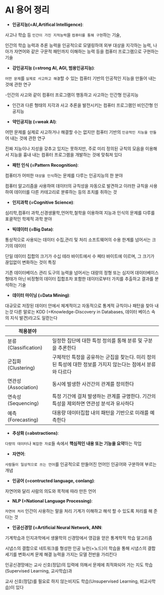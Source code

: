 # AI 용어 정리 

* **인공지능(=AI,Artifical Intelligence)**:

사고나 학습 등 `인간이 가진 지적능력`을 `컴퓨터를 통해 구현`하는 기술,

인간의 학습 능력과 추론 능력을 인공적으로 모델링하여 외부 대상을 지각하는 능력,
나아가 자연어와 같은 구문적 패턴까지 이해하는 능력 등을 컴퓨터 프로그램으로 구현하는 기술

* **강인공지능 (=strong AI, AGI, 범용인공지능)**:

`어떤 문제`를 `실제로 사고하고 해결`할 수 있는 컴퓨터 기반의 인공적인 지능을 만들어 내는 것에 관한 연구

-인간의 사고와 같이 컴퓨터 프로그램이 행동하고 사고하는 인간형 인공지능

- 인간과 다른 형태의 지각과 사고 추론을 발전시키는 컴퓨터 프로그램인 비인간형 인공지능

* **약인공지능 (=weak AI)**:

어떤 문제를 실제로 사고하거나 해결할 수는 없지만 컴퓨터 기반의  `인공적인 지능을 만들`어 내는 것에 관한 연구

진짜 지능이나 지성을 갖추고 있지는 못하지만, 주로 미리 정의된 규칙의 모음을 이용해서 지능을 흉내 내는 컴퓨터 프로그램을 개발하는 것에 맞춰져 있다

* **패턴 인식 (=Pattern Recognition)**:

컴퓨터가 어떠한 `대상을 인식`하는 문제를 다루는 인공지능의 한 분야

컴퓨터 알고리즘을 사용하여 데이터의 규칙성을 자동으로 발견하고 이러한 규칙을 사용하여 데이터를 다른 카테고리로 분류하는 등의 조치를 취하는 것

* **인지과학 (=Cognitive Science)**:

심리학,컴퓨터 과학,신경생물학,언어학,철학을 이용하여 지능과 인식의 문제를 다루를 포괄적인 학제적 과학 분야 

* **빅데이터 (=Big Data)**:

통상적으로 사용되는 데이터 수집,관리 및 처리 소프트웨어의 수용 한계를 넘어서는 크기의 데이터 

단일 데이터 집합의 크기가 수십 테라 바이트에서 수 페타 바이트에 이르며, 그 크기가 끊입없이 변화하는 것이 특징 

기존 데이터베이스 관리 도구의 능력을 넘어서는 대량의 정형 또는 심지어 데이터베이스 형태가 아닌 비정형의 데이터 집합조차 포함한 데이터로부터 가치를 추출하고 결과를 분석하는 기술 

* **데이터 마이닝 (=Data Mining)**:

대규모로 저장된 데이터 안에서 체계적이고 자동적으로 통계적 규칙이나 패턴을 찾아 내는것 
다른 말로는 KDD (=Knowledge-Discovery in Databases, 데이터 베이스 속의 지식 발견)라고도 일컫는다

|적용분야||
|-------|-----------|
|분류 (Classification)|일정한 집단에 대한 특정 정의를 통해 분류 및 구분을 추론한다|
|군집화 (Clustering)|구체적인 특정을 공유하는 군집을 찾는다. 미리 정의된 특성에 대한 정보를 가지지 않는다는 점에서 분류와 다르다|
|연관성 (Association)|동시에 발생한 사건간의 관계를 정의한다|
|연속성 (Sequencing)|특정 기간에 걸쳐 발생하는 관계를 규명한다. 기간의 특성을 제외하면 연관성 분석과 유사하다|
|예측 (Forecasting)|대용량 데이터집합 내의 패턴을 기반으로 미래를 예측한다|

* **추상화 (=abstractions)**:

`다량의 데이터`나 `복잡한 자료`들 속에서 **핵심적인 내용 또는 기능을 요약**하는 작업

* **자연어**:

`사람들이 일상적으로 쓰는 언어`를 인공적으로 만들어진 언어인 인공어와 구분하여 부르는 개념

* **인공어 (=contructed language, conlang)**:

자연어와 달리 사람의 의도와 목적에 따라 만든 언어

* **NLP (=National Language Processing)**:

`자연어 처리` 인간이 사용하는 말을 처리 기계가 이해하고 해석 할 수 있도록 처리를 해 준다는 것

* **인공신경망 (=Artificial Neural Network, ANN**:

기계학습과 인지과학에서 생물학의 신경망에서 영감을 얻은 통계학적 학습 알고리즘

시냅스의 결합으로 네트워크를 형성한 인공 뉴런(=노드)이 학습을 통해 시냅스의 결합 세기를 변화시켜 문제 해결 능력을 가지는 모델 전반을 가리킨다

인공신경망에는 교사 신호(정답)의 입력에 의해서 문제에 최적화되어 가는 지도 학습(Supervised Learning, 교사학습)과

교사 신호(정답)를 필요로 하지 않는비지도 학습(Unsupervised Learning, 비교사학습)이 있다
